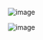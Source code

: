 ![image](https://github.com/Chaiyapa/03376836-OOP-2566-Lab-12/assets/144195729/7c052663-3c04-462c-9af3-3ad602872f15)

![image](https://github.com/Chaiyapa/03376836-OOP-2566-Lab-12/assets/144195729/aec757a8-a043-48ea-bfdc-285f0e49dfb1)
